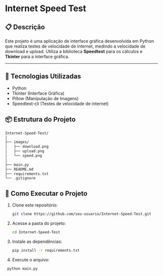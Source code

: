 # Internet Speed Test

## 📋 Descrição

Este projeto é uma aplicação de interface gráfica desenvolvida em Python que realiza testes de velocidade de internet, medindo a velocidade de download e upload. Utiliza a biblioteca **Speedtest** para os cálculos e **Tkinter** para a interface gráfica.

---

## 🚀 Tecnologias Utilizadas

- Python
- Tkinter (Interface Gráfica)
- Pillow (Manipulação de Imagens)
- Speedtest-cli (Testes de velocidade de internet)


## 📦 Estrutura do Projeto

```bash
Internet-Speed-Test/
│
├── images/
│   ├── download.png
│   ├── upload.png
│   └── speed.png
│
├── main.py
├── README.md
├── requirements.txt
└── .gitignore
```

## 📂 Como Executar o Projeto

1. Clone este repositório:
   ```bash
   git clone https://github.com/seu-usuario/Internet-Speed-Test.git
   
2. Acesse a pasta do projeto:
   ```bash
   cd Internet-Speed-Test

3. Instale as dependências:
   ```bash
   pip install -r requirements.txt
   
4. Execute o arquivo:
  ```bash
   python main.py
   ```
